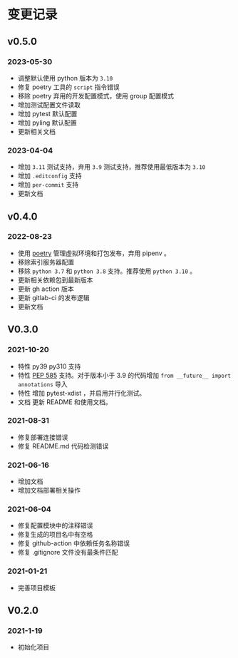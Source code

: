 # 变更记录

## v0.5.0

### 2023-05-30

- 调整默认使用 python 版本为 `3.10`
- 修复 poetry 工具的 `script` 指令错误
- 移除 poetry 弃用的开发配置模式，使用 group 配置模式
- 增加测试配置文件读取
- 增加 pytest 默认配置
- 增加 pyling 默认配置
- 更新相关文档

### 2023-04-04

- 增加 `3.11` 测试支持，弃用 `3.9` 测试支持，推荐使用最低版本为 `3.10`
- 增加 `.editconfig` 支持
- 增加 `per-commit` 支持
- 更新文档

## v0.4.0

### 2022-08-23

- 使用 [poetry](https://python-poetry.org/) 管理虚拟环境和打包发布，弃用 pipenv 。
- 移除索引服务器配置
- 移除 `python 3.7` 和 `python 3.8` 支持。推荐使用 `python 3.10` 。
- 更新相关依赖包到最新版本
- 更新 gh action 版本
- 更新 gitlab-ci 的发布逻辑
- 更新文档

## V0.3.0

### 2021-10-20

- 特性 py39 py310 支持
- 特性 [PEP 585](https://www.python.org/dev/peps/pep-0585/) 支持。对于版本小于 3.9 的代码增加 `from __future__ import annotations` 导入
- 特性 增加 pytest-xdist ，并启用并行化测试。
- 文档 更新 README 和使用文档。

### 2021-08-31

- 修复部署连接错误
- 修复 README.md 代码检测错误

### 2021-06-16

- 增加文档
- 增加文档部署相关操作

### 2021-06-04

- 修复配置模块中的注释错误
- 修复生成的项目名中有空格
- 修复 github-action 中依赖任务名称错误
- 修复 .gitignore 文件没有最条件匹配

### 2021-01-21

- 完善项目模板

## V0.2.0

### 2021-1-19

- 初始化项目
